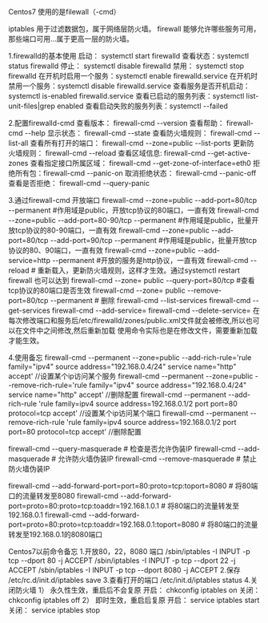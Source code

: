 Centos7 使用的是filewall（-cmd）

iptables 用于过滤数据包，属于网络层防火墙。
firewall 能够允许哪些服务可用，那些端口可用...属于更高一层的防火墙。

1.firewalld的基本使用
启动：  systemctl start firewalld
查看状态：systemctl status firewalld 
停止：  systemctl disable firewalld
禁用：  systemctl stop firewalld
在开机时启用一个服务：systemctl enable firewalld.service
在开机时禁用一个服务：systemctl disable firewalld.service
查看服务是否开机启动：systemctl is-enabled firewalld.service
查看已启动的服务列表：systemctl list-unit-files|grep enabled
查看启动失败的服务列表：systemctl --failed

2.配置firewalld-cmd
查看版本： firewall-cmd --version
查看帮助： firewall-cmd --help
显示状态： firewall-cmd --state
查看防火墙规则： firewall-cmd --list-all 
查看所有打开的端口： firewall-cmd --zone=public --list-ports
更新防火墙规则： firewall-cmd --reload
查看区域信息:  firewall-cmd --get-active-zones
查看指定接口所属区域： firewall-cmd --get-zone-of-interface=eth0
拒绝所有包：firewall-cmd --panic-on
取消拒绝状态： firewall-cmd --panic-off
查看是否拒绝： firewall-cmd --query-panic

3.通过firewall-cmd 开放端口
firewall-cmd --zone=public --add-port=80/tcp --permanent   #作用域是public，开放tcp协议的80端口，一直有效
firewall-cmd --zone=public --add-port=80-90/tcp --permanent #作用域是public，批量开放tcp协议的80-90端口，一直有效
firewall-cmd --zone=public --add-port=80/tcp  --add-port=90/tcp --permanent #作用域是public，批量开放tcp协议的80、90端口，一直有效
firewall-cmd --zone=public --add-service=http --permanent #开放的服务是http协议，一直有效
firewall-cmd --reload    # 重新载入，更新防火墙规则，这样才生效。通过systemctl restart firewall 也可以达到
firewall-cmd --zone= public --query-port=80/tcp  #查看tcp协议的80端口是否生效
firewall-cmd --zone= public --remove-port=80/tcp --permanent  # 删除
firewall-cmd --list-services
firewall-cmd --get-services
firewall-cmd --add-service=<service>
firewall-cmd --delete-service=<service>
在每次修改端口和服务后/etc/firewalld/zones/public.xml文件就会被修改,所以也可以在文件中之间修改,然后重新加载
使用命令实际也是在修改文件，需要重新加载才能生效。

 

4.使用备忘
firewall-cmd --permanent --zone=public --add-rich-rule='rule family="ipv4" source address="192.168.0.4/24" service name="http" accept'    //设置某个ip访问某个服务
firewall-cmd --permanent --zone=public --remove-rich-rule='rule family="ipv4" source address="192.168.0.4/24" service name="http" accept' //删除配置
firewall-cmd --permanent --add-rich-rule 'rule family=ipv4 source address=192.168.0.1/2 port port=80 protocol=tcp accept'     //设置某个ip访问某个端口
firewall-cmd --permanent --remove-rich-rule 'rule family=ipv4 source address=192.168.0.1/2 port port=80 protocol=tcp accept'     //删除配置

firewall-cmd --query-masquerade  # 检查是否允许伪装IP
firewall-cmd --add-masquerade    # 允许防火墙伪装IP
firewall-cmd --remove-masquerade # 禁止防火墙伪装IP

firewall-cmd --add-forward-port=port=80:proto=tcp:toport=8080   # 将80端口的流量转发至8080
firewall-cmd --add-forward-port=proto=80:proto=tcp:toaddr=192.168.1.0.1 # 将80端口的流量转发至192.168.0.1
firewall-cmd --add-forward-port=proto=80:proto=tcp:toaddr=192.168.0.1:toport=8080 # 将80端口的流量转发至192.168.0.1的8080端口

Centos7以前命令备忘
1.开放80，22，8080 端口
/sbin/iptables -I INPUT -p tcp --dport 80 -j ACCEPT
/sbin/iptables -I INPUT -p tcp --dport 22 -j ACCEPT
/sbin/iptables -I INPUT -p tcp --dport 8080 -j ACCEPT
2.保存
/etc/rc.d/init.d/iptables save
3.查看打开的端口
/etc/init.d/iptables status
4.关闭防火墙 
1） 永久性生效，重启后不会复原
开启： chkconfig iptables on
关闭： chkconfig iptables off
2） 即时生效，重启后复原
开启： service iptables start
关闭： service iptables stop